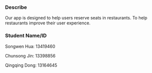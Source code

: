 ### Describe
Our app is designed to help users reserve seats in restaurants. To help restaurants improve their user experience.

### Student Name/ID
Songwen Hua: 13419460

Chunsong Jin: 13398856

Qingqing Dong: 13164645

